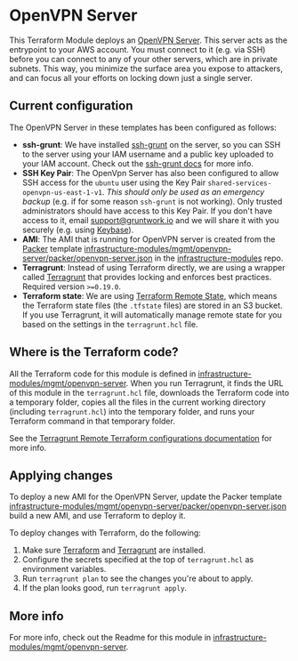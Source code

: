 # OpenVPN Server

This Terraform Module deploys an [OpenVPN Server](https://openvpn.net/). This server acts as the entrypoint to your 
AWS account. You must connect to it (e.g. via SSH) before you can connect to any of your other servers, which are in 
private subnets. This way, you minimize the surface area you expose to attackers, and can focus all your efforts on 
locking down just a single server.





## Current configuration

The OpenVPN Server in these templates has been configured as follows:

* **ssh-grunt**: We have installed [ssh-grunt](https://github.com/gruntwork-io/module-security/tree/master/modules/ssh-grunt)
  on the server, so you can SSH to the server using your IAM username and a public key uploaded to your IAM
  account. Check out the [ssh-grunt docs](https://github.com/gruntwork-io/module-security/tree/master/modules/ssh-grunt)
  for more info.
* **SSH Key Pair**: The OpenVpn Server has also been configured to allow SSH access for the `ubuntu` user using the Key
  Pair `shared-services-openvpn-us-east-1-v1`. *This should only be used as an emergency backup* (e.g. if for some reason `ssh-grunt` is not
  working). Only trusted administrators should have access to this Key Pair. If you don't have access to it, email
  support@gruntwork.io and we will share it with you securely (e.g. using [Keybase](http://keybase.io/)).
* **AMI**: The AMI that is running for OpenVPN server is created from the [Packer](https://www.packer.io/) template
  [infrastructure-modules/mgmt/openvpn-server/packer/openvpn-server.json](https://github.com/alliedworld/infrastructure-modules/tree/master/mgmt/openvpn-server/packer/openvpn-server.json)
  in the [infrastructure-modules](https://github.com/alliedworld/infrastructure-modules) repo.
* **Terragrunt**: Instead of using Terraform directly, we are using a wrapper called
  [Terragrunt](https://github.com/gruntwork-io/terragrunt) that provides locking and enforces best practices. Required
  version `>=0.19.0`.
* **Terraform state**: We are using [Terraform Remote State](https://www.terraform.io/docs/state/remote/), which
  means the Terraform state files (the `.tfstate` files) are stored in an S3 bucket. If you use Terragrunt, it will
  automatically manage remote state for you based on the settings in the `terragrunt.hcl` file.





## Where is the Terraform code?

All the Terraform code for this module is defined in [infrastructure-modules/mgmt/openvpn-server](https://github.com/alliedworld/infrastructure-modules/tree/master/mgmt/openvpn-server).
When you run Terragrunt, it finds the URL of this module in the `terragrunt.hcl` file, downloads the Terraform code into
a temporary folder, copies all the files in the current working directory (including `terragrunt.hcl`) into the
temporary folder, and runs your Terraform command in that temporary folder.

See the [Terragrunt Remote Terraform configurations
documentation](https://github.com/gruntwork-io/terragrunt#remote-terraform-configurations) for more info.





## Applying changes

To deploy a new AMI for the OpenVPN Server, update the Packer template
[infrastructure-modules/mgmt/openvpn-server/packer/openvpn-server.json](https://github.com/alliedworld/infrastructure-modules/tree/master/mgmt/openvpn-server/packer/openvpn-server.json)
build a new AMI, and use Terraform to deploy it. 

To deploy changes with Terraform, do the following:

1. Make sure [Terraform](https://www.terraform.io/) and [Terragrunt](https://github.com/gruntwork-io/terragrunt) are
   installed.
1. Configure the secrets specified at the top of `terragrunt.hcl` as environment variables.
1. Run `terragrunt plan` to see the changes you're about to apply.
1. If the plan looks good, run `terragrunt apply`.





## More info

For more info, check out the Readme for this module in [infrastructure-modules/mgmt/openvpn-server](https://github.com/alliedworld/infrastructure-modules/tree/master/mgmt/openvpn-server).
